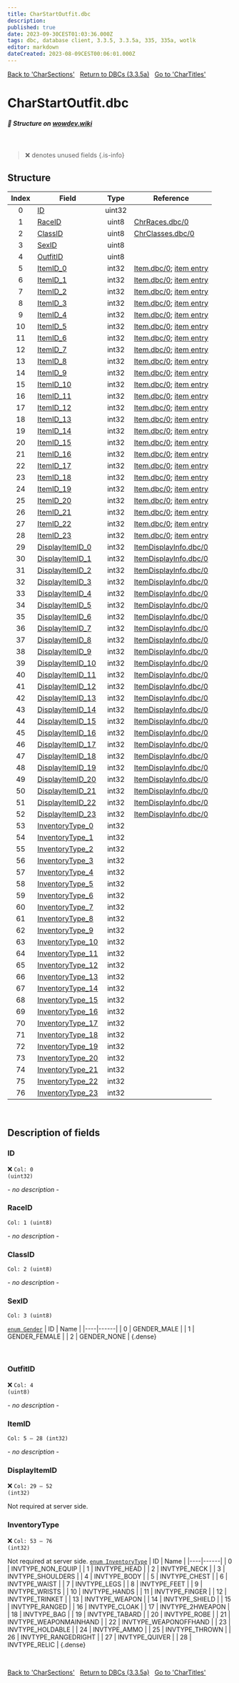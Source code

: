 ```yaml
---
title: CharStartOutfit.dbc
description:
published: true
date: 2023-09-30CEST01:03:36.000Z
tags: dbc, database client, 3.3.5, 3.3.5a, 335, 335a, wotlk
editor: markdown
dateCreated: 2023-08-09CEST00:06:01.000Z
---
```

<a href="https://trinitycore.info/files/DBC/335/charsections" class="mt-5 v-btn v-btn--depressed v-btn--flat v-btn--outlined theme--light v-size--default darkblue--text text--lighten-3"><span class="v-btn__content"><i aria-hidden="true" class="v-icon notranslate v-icon--left mdi mdi-arrow-left theme--light"></i><span>Back to 'CharSections'</span></span></a>&nbsp;&nbsp;&nbsp;<a href="https://trinitycore.info/files/DBC/335/DBC" class="mt-5 v-btn v-btn--depressed v-btn--flat v-btn--outlined theme--light v-size--default darkblue--text text--lighten-3"><span class="v-btn__content"><i aria-hidden="true" class="v-icon notranslate v-icon--left mdi mdi-home-outline theme--light"></i><span>Return to DBCs (3.3.5a)</span></span></a>&nbsp;&nbsp;&nbsp;<a href="https://trinitycore.info/files/DBC/335/chartitles" class="mt-5 v-btn v-btn--depressed v-btn--flat v-btn--outlined theme--light v-size--default darkblue--text text--lighten-3"><span class="v-btn__content"><span>Go to 'CharTitles'</span><i aria-hidden="true" class="v-icon notranslate v-icon--right mdi mdi-arrow-right theme--light"></i></span></a>

# CharStartOutfit.dbc
##### :pencil: Structure on [wowdev.wiki](https://wowdev.wiki/DB/CharStartOutfit)
&nbsp;

> :x: denotes unused fields
{.is-info}


## Structure

| Index | Field | Type | Reference |
| :---: | --- | :---: | --- |
| 0 | [ID](#id-alt) | uint32 |  |
| 1 | [RaceID](#raceid) | uint8 | [ChrRaces.dbc/0](/files/DBC/335/chrraces#id-alt) |
| 2 | [ClassID](#classid) | uint8 | [ChrClasses.dbc/0](/files/DBC/335/chrclasses#id-alt) |
| 3 | [SexID](#sexid) | uint8 |  |
| 4 | [OutfitID](#outfitid) | uint8 |  |
| 5 | [ItemID_0](#itemid) | int32 | [Item.dbc/0](/files/DBC/335/item#id-alt); [item entry](/database/335/world/item_template#id-alt) |
| 6 | [ItemID_1](#itemid) | int32 | [Item.dbc/0](/files/DBC/335/item#id-alt); [item entry](/database/335/world/item_template#id-alt) |
| 7 | [ItemID_2](#itemid) | int32 | [Item.dbc/0](/files/DBC/335/item#id-alt); [item entry](/database/335/world/item_template#id-alt) |
| 8 | [ItemID_3](#itemid) | int32 | [Item.dbc/0](/files/DBC/335/item#id-alt); [item entry](/database/335/world/item_template#id-alt) |
| 9 | [ItemID_4](#itemid) | int32 | [Item.dbc/0](/files/DBC/335/item#id-alt); [item entry](/database/335/world/item_template#id-alt) |
| 10 | [ItemID_5](#itemid) | int32 | [Item.dbc/0](/files/DBC/335/item#id-alt); [item entry](/database/335/world/item_template#id-alt) |
| 11 | [ItemID_6](#itemid) | int32 | [Item.dbc/0](/files/DBC/335/item#id-alt); [item entry](/database/335/world/item_template#id-alt) |
| 12 | [ItemID_7](#itemid) | int32 | [Item.dbc/0](/files/DBC/335/item#id-alt); [item entry](/database/335/world/item_template#id-alt) |
| 13 | [ItemID_8](#itemid) | int32 | [Item.dbc/0](/files/DBC/335/item#id-alt); [item entry](/database/335/world/item_template#id-alt) |
| 14 | [ItemID_9](#itemid) | int32 | [Item.dbc/0](/files/DBC/335/item#id-alt); [item entry](/database/335/world/item_template#id-alt) |
| 15 | [ItemID_10](#itemid) | int32 | [Item.dbc/0](/files/DBC/335/item#id-alt); [item entry](/database/335/world/item_template#id-alt) |
| 16 | [ItemID_11](#itemid) | int32 | [Item.dbc/0](/files/DBC/335/item#id-alt); [item entry](/database/335/world/item_template#id-alt) |
| 17 | [ItemID_12](#itemid) | int32 | [Item.dbc/0](/files/DBC/335/item#id-alt); [item entry](/database/335/world/item_template#id-alt) |
| 18 | [ItemID_13](#itemid) | int32 | [Item.dbc/0](/files/DBC/335/item#id-alt); [item entry](/database/335/world/item_template#id-alt) |
| 19 | [ItemID_14](#itemid) | int32 | [Item.dbc/0](/files/DBC/335/item#id-alt); [item entry](/database/335/world/item_template#id-alt) |
| 20 | [ItemID_15](#itemid) | int32 | [Item.dbc/0](/files/DBC/335/item#id-alt); [item entry](/database/335/world/item_template#id-alt) |
| 21 | [ItemID_16](#itemid) | int32 | [Item.dbc/0](/files/DBC/335/item#id-alt); [item entry](/database/335/world/item_template#id-alt) |
| 22 | [ItemID_17](#itemid) | int32 | [Item.dbc/0](/files/DBC/335/item#id-alt); [item entry](/database/335/world/item_template#id-alt) |
| 23 | [ItemID_18](#itemid) | int32 | [Item.dbc/0](/files/DBC/335/item#id-alt); [item entry](/database/335/world/item_template#id-alt) |
| 24 | [ItemID_19](#itemid) | int32 | [Item.dbc/0](/files/DBC/335/item#id-alt); [item entry](/database/335/world/item_template#id-alt) |
| 25 | [ItemID_20](#itemid) | int32 | [Item.dbc/0](/files/DBC/335/item#id-alt); [item entry](/database/335/world/item_template#id-alt) |
| 26 | [ItemID_21](#itemid) | int32 | [Item.dbc/0](/files/DBC/335/item#id-alt); [item entry](/database/335/world/item_template#id-alt) |
| 27 | [ItemID_22](#itemid) | int32 | [Item.dbc/0](/files/DBC/335/item#id-alt); [item entry](/database/335/world/item_template#id-alt) |
| 28 | [ItemID_23](#itemid) | int32 | [Item.dbc/0](/files/DBC/335/item#id-alt); [item entry](/database/335/world/item_template#id-alt) |
| 29 | [DisplayItemID_0](#displayitemid) | int32 | [ItemDisplayInfo.dbc/0](/files/DBC/335/itemdisplayinfo#id-alt) |
| 30 | [DisplayItemID_1](#displayitemid) | int32 | [ItemDisplayInfo.dbc/0](/files/DBC/335/itemdisplayinfo#id-alt) |
| 31 | [DisplayItemID_2](#displayitemid) | int32 | [ItemDisplayInfo.dbc/0](/files/DBC/335/itemdisplayinfo#id-alt) |
| 32 | [DisplayItemID_3](#displayitemid) | int32 | [ItemDisplayInfo.dbc/0](/files/DBC/335/itemdisplayinfo#id-alt) |
| 33 | [DisplayItemID_4](#displayitemid) | int32 | [ItemDisplayInfo.dbc/0](/files/DBC/335/itemdisplayinfo#id-alt) |
| 34 | [DisplayItemID_5](#displayitemid) | int32 | [ItemDisplayInfo.dbc/0](/files/DBC/335/itemdisplayinfo#id-alt) |
| 35 | [DisplayItemID_6](#displayitemid) | int32 | [ItemDisplayInfo.dbc/0](/files/DBC/335/itemdisplayinfo#id-alt) |
| 36 | [DisplayItemID_7](#displayitemid) | int32 | [ItemDisplayInfo.dbc/0](/files/DBC/335/itemdisplayinfo#id-alt) |
| 37 | [DisplayItemID_8](#displayitemid) | int32 | [ItemDisplayInfo.dbc/0](/files/DBC/335/itemdisplayinfo#id-alt) |
| 38 | [DisplayItemID_9](#displayitemid) | int32 | [ItemDisplayInfo.dbc/0](/files/DBC/335/itemdisplayinfo#id-alt) |
| 39 | [DisplayItemID_10](#displayitemid) | int32 | [ItemDisplayInfo.dbc/0](/files/DBC/335/itemdisplayinfo#id-alt) |
| 40 | [DisplayItemID_11](#displayitemid) | int32 | [ItemDisplayInfo.dbc/0](/files/DBC/335/itemdisplayinfo#id-alt) |
| 41 | [DisplayItemID_12](#displayitemid) | int32 | [ItemDisplayInfo.dbc/0](/files/DBC/335/itemdisplayinfo#id-alt) |
| 42 | [DisplayItemID_13](#displayitemid) | int32 | [ItemDisplayInfo.dbc/0](/files/DBC/335/itemdisplayinfo#id-alt) |
| 43 | [DisplayItemID_14](#displayitemid) | int32 | [ItemDisplayInfo.dbc/0](/files/DBC/335/itemdisplayinfo#id-alt) |
| 44 | [DisplayItemID_15](#displayitemid) | int32 | [ItemDisplayInfo.dbc/0](/files/DBC/335/itemdisplayinfo#id-alt) |
| 45 | [DisplayItemID_16](#displayitemid) | int32 | [ItemDisplayInfo.dbc/0](/files/DBC/335/itemdisplayinfo#id-alt) |
| 46 | [DisplayItemID_17](#displayitemid) | int32 | [ItemDisplayInfo.dbc/0](/files/DBC/335/itemdisplayinfo#id-alt) |
| 47 | [DisplayItemID_18](#displayitemid) | int32 | [ItemDisplayInfo.dbc/0](/files/DBC/335/itemdisplayinfo#id-alt) |
| 48 | [DisplayItemID_19](#displayitemid) | int32 | [ItemDisplayInfo.dbc/0](/files/DBC/335/itemdisplayinfo#id-alt) |
| 49 | [DisplayItemID_20](#displayitemid) | int32 | [ItemDisplayInfo.dbc/0](/files/DBC/335/itemdisplayinfo#id-alt) |
| 50 | [DisplayItemID_21](#displayitemid) | int32 | [ItemDisplayInfo.dbc/0](/files/DBC/335/itemdisplayinfo#id-alt) |
| 51 | [DisplayItemID_22](#displayitemid) | int32 | [ItemDisplayInfo.dbc/0](/files/DBC/335/itemdisplayinfo#id-alt) |
| 52 | [DisplayItemID_23](#displayitemid) | int32 | [ItemDisplayInfo.dbc/0](/files/DBC/335/itemdisplayinfo#id-alt) |
| 53 | [InventoryType_0](#inventorytype) | int32 |  |
| 54 | [InventoryType_1](#inventorytype) | int32 |  |
| 55 | [InventoryType_2](#inventorytype) | int32 |  |
| 56 | [InventoryType_3](#inventorytype) | int32 |  |
| 57 | [InventoryType_4](#inventorytype) | int32 |  |
| 58 | [InventoryType_5](#inventorytype) | int32 |  |
| 59 | [InventoryType_6](#inventorytype) | int32 |  |
| 60 | [InventoryType_7](#inventorytype) | int32 |  |
| 61 | [InventoryType_8](#inventorytype) | int32 |  |
| 62 | [InventoryType_9](#inventorytype) | int32 |  |
| 63 | [InventoryType_10](#inventorytype) | int32 |  |
| 64 | [InventoryType_11](#inventorytype) | int32 |  |
| 65 | [InventoryType_12](#inventorytype) | int32 |  |
| 66 | [InventoryType_13](#inventorytype) | int32 |  |
| 67 | [InventoryType_14](#inventorytype) | int32 |  |
| 68 | [InventoryType_15](#inventorytype) | int32 |  |
| 69 | [InventoryType_16](#inventorytype) | int32 |  |
| 70 | [InventoryType_17](#inventorytype) | int32 |  |
| 71 | [InventoryType_18](#inventorytype) | int32 |  |
| 72 | [InventoryType_19](#inventorytype) | int32 |  |
| 73 | [InventoryType_20](#inventorytype) | int32 |  |
| 74 | [InventoryType_21](#inventorytype) | int32 |  |
| 75 | [InventoryType_22](#inventorytype) | int32 |  |
| 76 | [InventoryType_23](#inventorytype) | int32 |  |
&nbsp;
## Description of fields

### ID <!-- {#id-alt} -->
:x: <code>Col: 0 (uint32)</code>

*- no description -*
&nbsp;

### RaceID
<code>Col: 1 (uint8)</code>

*- no description -*
&nbsp;

### ClassID
<code>Col: 2 (uint8)</code>

*- no description -*
&nbsp;

### SexID
<code>Col: 3 (uint8)</code>

[`enum Gender`](https://github.com/TrinityCore/TrinityCore/blob/3.3.5/src/server/shared/SharedDefines.h#L75-L80)
| ID | Name |
|----|------|
| 0 | GENDER_MALE |
| 1 | GENDER_FEMALE |
| 2 | GENDER_NONE |
{.dense}

&nbsp;

### OutfitID
:x: <code>Col: 4 (uint8)</code>

*- no description -*
&nbsp;

### ItemID
<code>Col: 5 &ndash; 28 (int32)</code>

*- no description -*
&nbsp;

### DisplayItemID
:x: <code>Col: 29 &ndash; 52 (int32)</code>

Not required at server side.
&nbsp;

### InventoryType
:x: <code>Col: 53 &ndash; 76 (int32)</code>

Not required at server side.
[`enum InventoryType`](https://github.com/TrinityCore/TrinityCore/blob/3.3.5/src/server/game/Entities/Item/ItemTemplate.h#L259-L290)
| ID | Name |
|----|------|
| 0 | INVTYPE_NON_EQUIP |
| 1 | INVTYPE_HEAD |
| 2 | INVTYPE_NECK |
| 3 | INVTYPE_SHOULDERS |
| 4 | INVTYPE_BODY |
| 5 | INVTYPE_CHEST |
| 6 | INVTYPE_WAIST |
| 7 | INVTYPE_LEGS |
| 8 | INVTYPE_FEET |
| 9 | INVTYPE_WRISTS |
| 10 | INVTYPE_HANDS |
| 11 | INVTYPE_FINGER |
| 12 | INVTYPE_TRINKET |
| 13 | INVTYPE_WEAPON |
| 14 | INVTYPE_SHIELD |
| 15 | INVTYPE_RANGED |
| 16 | INVTYPE_CLOAK |
| 17 | INVTYPE_2HWEAPON |
| 18 | INVTYPE_BAG |
| 19 | INVTYPE_TABARD |
| 20 | INVTYPE_ROBE |
| 21 | INVTYPE_WEAPONMAINHAND |
| 22 | INVTYPE_WEAPONOFFHAND |
| 23 | INVTYPE_HOLDABLE |
| 24 | INVTYPE_AMMO |
| 25 | INVTYPE_THROWN |
| 26 | INVTYPE_RANGEDRIGHT |
| 27 | INVTYPE_QUIVER |
| 28 | INVTYPE_RELIC |
{.dense}

&nbsp;

<a href="https://trinitycore.info/files/DBC/335/charsections" class="mt-5 v-btn v-btn--depressed v-btn--flat v-btn--outlined theme--light v-size--default darkblue--text text--lighten-3"><span class="v-btn__content"><i aria-hidden="true" class="v-icon notranslate v-icon--left mdi mdi-arrow-left theme--light"></i><span>Back to 'CharSections'</span></span></a>&nbsp;&nbsp;&nbsp;<a href="https://trinitycore.info/files/DBC/335/DBC" class="mt-5 v-btn v-btn--depressed v-btn--flat v-btn--outlined theme--light v-size--default darkblue--text text--lighten-3"><span class="v-btn__content"><i aria-hidden="true" class="v-icon notranslate v-icon--left mdi mdi-home-outline theme--light"></i><span>Return to DBCs (3.3.5a)</span></span></a>&nbsp;&nbsp;&nbsp;<a href="https://trinitycore.info/files/DBC/335/chartitles" class="mt-5 v-btn v-btn--depressed v-btn--flat v-btn--outlined theme--light v-size--default darkblue--text text--lighten-3"><span class="v-btn__content"><span>Go to 'CharTitles'</span><i aria-hidden="true" class="v-icon notranslate v-icon--right mdi mdi-arrow-right theme--light"></i></span></a>
